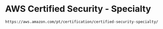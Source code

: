 # AWS Certified Security - Specialty

    https://aws.amazon.com/pt/certification/certified-security-specialty/
